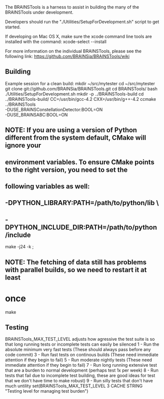 The BRAINSTools is a harness to assist in building the many of the BRAINSTools under development.

Developers should run the "./Utilities/SetupForDevelopment.sh" script to get started.

If developing on Mac OS X, make sure the xcode command line tools are installed with the command:
xcode-select --install

For more information on the individual BRAINSTools, please see the following link:
https://github.com/BRAINSia/BRAINSTools/wiki

## Building ##
Example session for a clean build:
mkdir ~/src/mytester
cd ~/src/mytester
git clone git://github.com/BRAINSia/BRAINSTools.git
cd BRAINSTools/
bash ./Utilities/SetupForDevelopment.sh
mkdir -p ../BRAINSTools-build
cd ../BRAINSTools-build/
CC=/usr/bin/gcc-4.2 CXX=/usr/bin/g++-4.2 ccmake ../BRAINSTools \
-DUSE_BRAINSConstellationDetector:BOOL=ON \
-DUSE_BRAINSABC:BOOL=ON
## NOTE: If you are using a version of Python different from the system default, CMake will ignore your
##       environment variables.  To ensure CMake points to the right version, you need to set the
##       following variables as well:
## -DPYTHON_LIBRARY:PATH=/path/to/python/lib \
## -DPYTHON_INCLUDE_DIR:PATH=/path/to/python/include
make -j24 -k ;
## NOTE: The fetching of data still has problems with parallel builds, so we need to restart it at least
#        once
make

## Testing ##
BRAINSTools_MAX_TEST_LEVEL adjusts how agressive the test suite is
so that long running tests or incomplete tests can easily be
silenced
1 - Run the absolute minimum very fast tests (These should always pass before any code commit)
3 - Run fast tests on continous builds (These need immediate attention if they begin to fail)
5 - Run moderate nightly tests (These need immediate attention if they begin to fail)
7 - Run long running extensive test that are a burden to normal development (perhaps test 1x per week)
8 - Run tests that fail due to incomplete test building, these are good ideas for test that we don't have time to make robust)
9 - Run silly tests that don't have much untility
set(BRAINSTools_MAX_TEST_LEVEL 3 CACHE STRING "Testing level for managing test burden")
